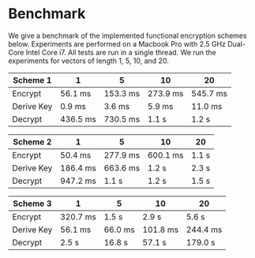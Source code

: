# Benchmark
We give a benchmark of the implemented functional encryption schemes below. Experiments are performed on a Macbook Pro with 2.5 GHz Dual-Core Intel Core i7. All tests are run in a single thread. We run the experiments for vectors of length 1, 5, 10, and 20.

Scheme 1 | 1 | 5 | 10 | 20 
------ | ------ | ------ | ------ | ------
Encrypt | 56.1 ms | 153.3 ms | 273.9 ms | 545.7 ms
Derive Key | 0.9 ms | 3.6 ms | 5.9 ms | 11.0 ms
Decrypt | 436.5 ms | 730.5 ms | 1.1 s | 1.2 s


Scheme 2 | 1 | 5 | 10 | 20 
------ | ------ | ------ | ------ | ------
Encrypt | 50.4 ms | 277.9 ms | 600.1 ms |  1.1 s
Derive Key | 186.4 ms | 663.6 ms | 1.2 s | 2.3 s
Decrypt | 947.2 ms | 1.1 s | 1.2 s | 1.5 s


Scheme 3 | 1 | 5 | 10 | 20 
------ | ------ | ------ | ------ | ------
Encrypt | 320.7 ms | 1.5 s | 2.9 s |  5.6 s
Derive Key | 56.1 ms | 66.0 ms | 101.8 ms | 244.4 ms
Decrypt | 2.5 s | 16.8 s | 57.1 s | 179.0 s
